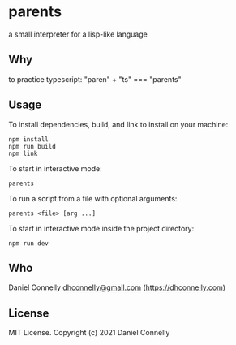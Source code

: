 # parents

a small interpreter for a lisp-like language

## Why

to practice typescript: "paren" + "ts" === "parents"

## Usage

To install dependencies, build, and link to install on your machine:

    npm install
    npm run build
    npm link

To start in interactive mode:

    parents

To run a script from a file with optional arguments:

    parents <file> [arg ...]

To start in interactive mode inside the project directory:

    npm run dev

## Who

Daniel Connelly <dhconnelly@gmail.com> (https://dhconnelly.com)

## License

MIT License. Copyright (c) 2021 Daniel Connelly
